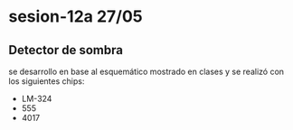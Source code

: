 # sesion-12a 27/05

## Detector de sombra

se desarrollo en base al esquemático mostrado en clases y se realizó con los siguientes chips:

* LM-324
* 555
* 4017
  
